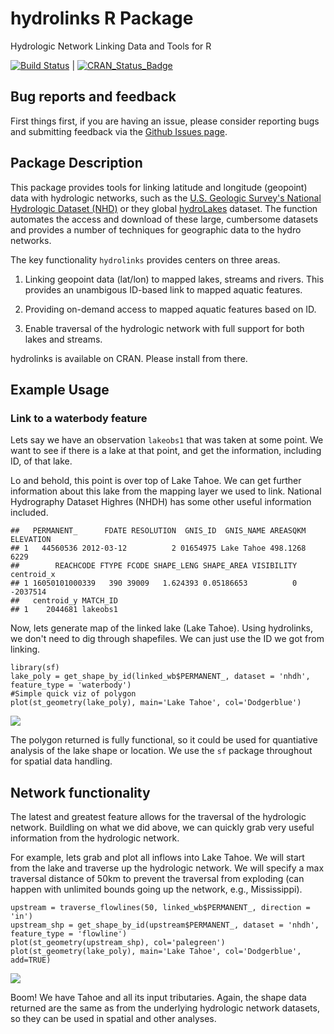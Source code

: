 hydrolinks R Package
====================

Hydrologic Network Linking Data and Tools for R

[![Build
Status](https://travis-ci.org/lawinslow/hydrolinks.svg?branch=master)](https://travis-ci.org/lawinslow/hydrolinks)
|
[![CRAN\_Status\_Badge](http://www.r-pkg.org/badges/version/hydrolinks)](https://cran.r-project.org/package=hydrolinks)

Bug reports and feedback
------------------------

First things first, if you are having an issue, please consider
reporting bugs and submitting feedback via the [Github Issues
page](https://github.com/lawinslow/hydrolinks/issues).

Package Description
-------------------

This package provides tools for linking latitude and longitude
(geopoint) data with hydrologic networks, such as the [U.S. Geologic
Survey's National Hydrologic Dataset (NHD)](http://nhd.usgs.gov) or they
global [hydroLakes](http://www.hydrosheds.org/page/hydrolakes) dataset.
The function automates the access and download of these large,
cumbersome datasets and provides a number of techniques for geographic
data to the hydro networks.

The key functionality `hydrolinks` provides centers on three areas.

1.  Linking geopoint data (lat/lon) to mapped lakes, streams and rivers.
    This provides an unambigous ID-based link to mapped
    aquatic features.

2.  Providing on-demand access to mapped aquatic features based on ID.

3.  Enable traversal of the hydrologic network with full support for
    both lakes and streams.

hydrolinks is available on CRAN. Please install from there.

Example Usage
-------------

### Link to a waterbody feature

Lets say we have an observation `lakeobs1` that was taken at some point.
We want to see if there is a lake at that point, and get the
information, including ID, of that lake.

Lo and behold, this point is over top of Lake Tahoe. We can get further
information about this lake from the mapping layer we used to link.
National Hydrography Dataset Highres (NHDH) has some other useful
information included.

    ##   PERMANENT_      FDATE RESOLUTION  GNIS_ID  GNIS_NAME AREASQKM ELEVATION
    ## 1   44560536 2012-03-12          2 01654975 Lake Tahoe 498.1268      6229
    ##        REACHCODE FTYPE FCODE SHAPE_LENG SHAPE_AREA VISIBILITY centroid_x
    ## 1 16050101000339   390 39009   1.624393 0.05186653          0   -2037514
    ##   centroid_y MATCH_ID
    ## 1    2044681 lakeobs1

Now, lets generate map of the linked lake (Lake Tahoe). Using
hydrolinks, we don't need to dig through shapefiles. We can just use the
ID we got from linking.

    library(sf)
    lake_poly = get_shape_by_id(linked_wb$PERMANENT_, dataset = 'nhdh', feature_type = 'waterbody')
    #Simple quick viz of polygon
    plot(st_geometry(lake_poly), main='Lake Tahoe', col='Dodgerblue')

![](README_files/figure-markdown_strict/unnamed-chunk-4-1.png)

The polygon returned is fully functional, so it could be used for
quantiative analysis of the lake shape or location. We use the `sf`
package throughout for spatial data handling.

Network functionality
---------------------

The latest and greatest feature allows for the traversal of the
hydrologic network. Buildling on what we did above, we can quickly grab
very useful information from the hydrologic network.

For example, lets grab and plot all inflows into Lake Tahoe. We will
start from the lake and traverse up the hydrologic network. We will
specify a max traversal distance of 50km to prevent the traversal from
exploding (can happen with unlimited bounds going up the network, e.g.,
Mississippi).

    upstream = traverse_flowlines(50, linked_wb$PERMANENT_, direction = 'in')
    upstream_shp = get_shape_by_id(upstream$PERMANENT_, dataset = 'nhdh', feature_type = 'flowline')
    plot(st_geometry(upstream_shp), col='palegreen')
    plot(st_geometry(lake_poly), main='Lake Tahoe', col='Dodgerblue', add=TRUE)

![](README_files/figure-markdown_strict/unnamed-chunk-5-1.png)

Boom! We have Tahoe and all its input tributaries. Again, the shape data
returned are the same as from the underlying hydrologic network
datasets, so they can be used in spatial and other analyses.
